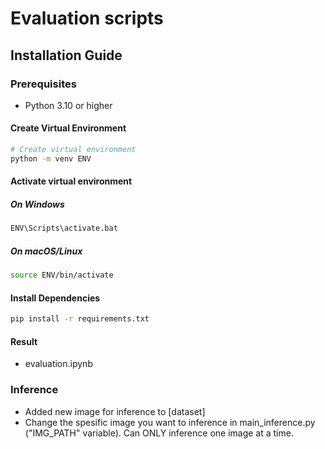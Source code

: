 # Evaluation scripts

## Installation Guide

### Prerequisites

- Python 3.10 or higher

#### Create Virtual Environment

```bash
# Create virtual environment
python -m venv ENV
```

#### Activate virtual environment

##### On Windows

```bash
ENV\Scripts\activate.bat
```

##### On macOS/Linux

```bash
source ENV/bin/activate
```

#### Install Dependencies

```bash
pip install -r requirements.txt
```

#### Result

- evaluation.ipynb

### Inference

- Added new image for inference to [dataset]
- Change the spesific image you want to inference in main_inference.py ("IMG_PATH" variable). Can ONLY inference one image at a time.
